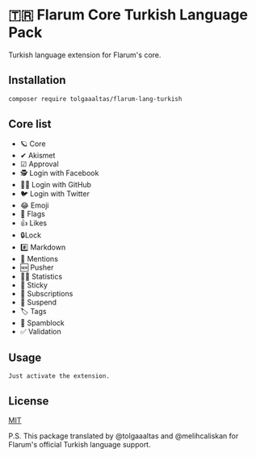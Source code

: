 # 🇹🇷 Flarum Core Turkish Language Pack

Turkish language extension for Flarum's core.

## Installation

```bash
composer require tolgaaaltas/flarum-lang-turkish
```

## Core list

- 🪐 Core
- ✔ Akismet
- ☑ Approval
- 🕵️ Login with Facebook
- 👨‍💻 Login with GitHub
- 🐦 Login with Twitter
- 😂 Emoji
- 🏴 Flags
- 👍 Likes
- 🔒Lock
- #️⃣ Markdown
- 💬 Mentions
- 🆕 Pusher
- 👨‍💼 Statistics
- 📌 Sticky
- 🔔 Subscriptions
- 📨 Suspend
- 🏷️ Tags
- 🛑 Spamblock
- ✅ Validation

## Usage

```
Just activate the extension.
```

## License
[MIT](https://choosealicense.com/licenses/mit/)

P.S. This package translated by @tolgaaaltas and @melihcaliskan for Flarum's official Turkish language support.
